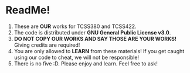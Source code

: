 # ReadMe!

1. These are **OUR** works for TCSS380 and TCSS422.
3. The code is distributed under **GNU General Public License v3.0**.
4. **DO NOT COPY OUR WORKS AND SAY THOSE ARE YOUR WORKS!** Giving credits are required!
5. You are only allowed to **LEARN** from these materials! If you get caught using our code to cheat, we will not be responsible!
6. There is no five :D. Please enjoy and learn. Feel free to ask!